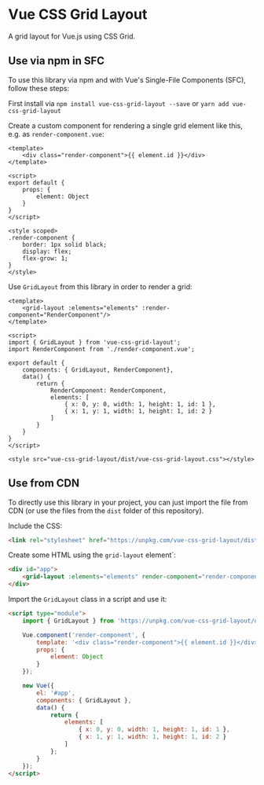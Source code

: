 # Vue CSS Grid Layout
A grid layout for Vue.js using CSS Grid.

## Use via npm in SFC
To use this library via npm and with Vue's Single-File Components (SFC), follow these steps:

First install via `npm install vue-css-grid-layout --save` or `yarn add vue-css-grid-layout`

Create a custom component for rendering a single grid element like this, e.g. as `render-component.vue`:
```vue
<template>
    <div class="render-component">{{ element.id }}</div>
</template>

<script>
export default {
    props: {
        element: Object
    }
}
</script>

<style scoped>
.render-component {
    border: 1px solid black;
    display: flex;
    flex-grow: 1;
}
</style>
```

Use `GridLayout` from this library in order to render a grid:
```vue
<template>
    <grid-layout :elements="elements" :render-component="RenderComponent"/>
</template>

<script>
import { GridLayout } from 'vue-css-grid-layout';
import RenderComponent from './render-component.vue';

export default {
    components: { GridLayout, RenderComponent},
    data() {
        return {
            RenderComponent: RenderComponent,
            elements: [
                { x: 0, y: 0, width: 1, height: 1, id: 1 },
                { x: 1, y: 1, width: 1, height: 1, id: 2 }
            ]
        }
    }
}
</script>

<style src="vue-css-grid-layout/dist/vue-css-grid-layout.css"></style>
```

## Use from CDN
To directly use this library in your project, you can just import the file from CDN (or use the files from the `dist` folder of this repository).

Include the CSS: 
```html
<link rel="stylesheet" href="https://unpkg.com/vue-css-grid-layout/dist/vue-css-grid-layout.css">
```

Create some HTML using the `grid-layout` element`:
```html
<div id="app">
    <grid-layout :elements="elements" render-component="render-component"/>
</div>
```

Import the `GridLayout` class in a script and use it:
```html
<script type="module">
    import { GridLayout } from 'https://unpkg.com/vue-css-grid-layout/dist/vue-css-grid-layout.es.js';

    Vue.component('render-component', {
        template: '<div class="render-component">{{ element.id }}</div>',
        props: {
            element: Object
        }
    });

    new Vue({
        el: '#app',
        components: { GridLayout },
        data() {
            return {
                elements: [
                    { x: 0, y: 0, width: 1, height: 1, id: 1 },
                    { x: 1, y: 1, width: 1, height: 1, id: 2 }
                ]
            };
        }
    });
</script>
```
